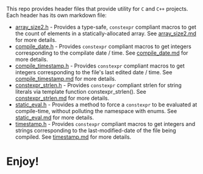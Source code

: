 This repo provides header files that provide utility for `C` and `C++`
projects.  Each header has its own markdown file:

* [array_size2.h](./src/array_size2.h) - Provides a type-safe, `constexpr` compliant
  macros to get the count of elements in a statically-allocated array.
  See [array_size2.md](./docs/array_size2.md) for more details.
* [compile_date.h](./src/compile_date.h) - Provides `constexpr` compliant
  macros to get integers corresponding to the compilate date / time.
  See [compile_date.md](./docs/compile_date.md) for more details.
* [compile_timestamp.h](./src/compile_timestamp.h) - Provides `constexpr` compliant
  macros to get integers corresponding to the file's last edited date / time.
  See [compile_timestamp.md](./docs/compile_date.md) for more details.
* [constexpr_strlen.h](./src/constexpr_strlen.h) - Provides `constexpr` compliant
  strlen for string literals via template function constexpr_strlen().
  See [constexpr_strlen.md](./docs/constexpr_strlen.md) for more details.
* [static_eval.h](./src/static_eval.h) - Provides a method to force a `constexpr`
  to be evaluated at compile-time, without polluting the namespace with enums.
  See [static_eval.md](./docs/static_eval.md) for more details.
* [timestamp.h](./src/timestamp.h) - Provides `constexpr` compliant macros
  to get integers and strings corresponding to the last-modified-date
  of the file being compiled.
  See [timestamp.md](./docs/timestamp.md) for more details.

# Enjoy!
